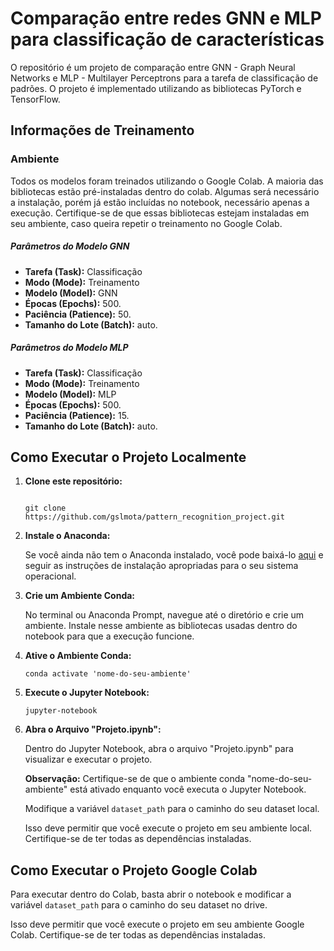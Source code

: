 
# Comparação entre redes GNN e MLP para classificação de características

O repositório é um projeto de comparação entre  GNN - Graph Neural Networks e  MLP - Multilayer Perceptrons para a tarefa de classificação de padrões. O projeto é implementado utilizando as bibliotecas PyTorch e TensorFlow.


## Informações de Treinamento
### Ambiente
Todos os modelos foram treinados utilizando o Google Colab. A maioria das bibliotecas estão pré-instaladas dentro do colab. Algumas será necessário a instalação, porém já estão incluídas no notebook, necessário apenas a execução. Certifique-se de que essas bibliotecas estejam instaladas em seu ambiente, caso queira repetir o treinamento no Google Colab.

##### Parâmetros do Modelo GNN

- **Tarefa (Task):** Classificação
- **Modo (Mode):** Treinamento
- **Modelo (Model):** GNN
- **Épocas (Epochs):** 500.
- **Paciência (Patience):** 50.
- **Tamanho do Lote (Batch):** auto.


##### Parâmetros do Modelo MLP

- **Tarefa (Task):** Classificação
- **Modo (Mode):** Treinamento
- **Modelo (Model):** MLP
- **Épocas (Epochs):** 500.
- **Paciência (Patience):** 15.
- **Tamanho do Lote (Batch):** auto.

## Como Executar o Projeto Localmente

1. **Clone este repositório:**

   ```shell
   
   git clone https://github.com/gslmota/pattern_recognition_project.git
   ```

2. **Instale o Anaconda:**

   Se você ainda não tem o Anaconda instalado, você pode baixá-lo [aqui](https://www.anaconda.com/products/distribution) e seguir as instruções de instalação apropriadas para o seu sistema operacional.

3. **Crie um Ambiente Conda:**

   No terminal ou Anaconda Prompt, navegue até o diretório e crie um ambiente. Instale nesse ambiente as bibliotecas usadas dentro do notebook para que a execução funcione.

4. **Ative o Ambiente Conda:**

   ```shell
   conda activate 'nome-do-seu-ambiente'
   ```

6. **Execute o Jupyter Notebook:**

   ```shell
   jupyter-notebook
   ```

7. **Abra o Arquivo "Projeto.ipynb":**

   Dentro do Jupyter Notebook, abra o arquivo "Projeto.ipynb" para visualizar e executar o projeto.
   
   **Observação:** Certifique-se de que o ambiente conda "nome-do-seu-ambiente" está ativado enquanto você executa o Jupyter Notebook.

   Modifique a variável `dataset_path` para o caminho do seu dataset local.
   
   Isso deve permitir que você execute o projeto em seu ambiente local. Certifique-se de ter todas as dependências instaladas.

## Como Executar o Projeto Google Colab
   Para executar dentro do Colab, basta abrir o notebook e modificar a variável `dataset_path` para o caminho do seu dataset no drive.

   Isso deve permitir que você execute o projeto em seu ambiente Google Colab. Certifique-se de ter todas as dependências instaladas.



